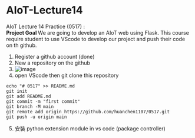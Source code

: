 # AIoT-Lecture14
AIoT Lecture 14 Practice (0517) :\
<b> Project Goal </b> 
We are going to develop an AIoT web using Flask. 
This course require student to use VScode to develop our project and push their code on th github.

  1. Register a github account (done)
  2. New a repository on the github
  3. ![image](https://tpc.googlesyndication.com/simgad/2079672889646690525)
  4. open VScode then git clone this repository
  ```text
  echo "# 0517" >> README.md
  git init
  git add README.md
  git commit -m "first commit"
  git branch -M main
  git remote add origin https://github.com/huanchen1107/0517.git
  git push -u origin main
  ```

  5. 安裝 python extension module in vs code (package controller)
  
